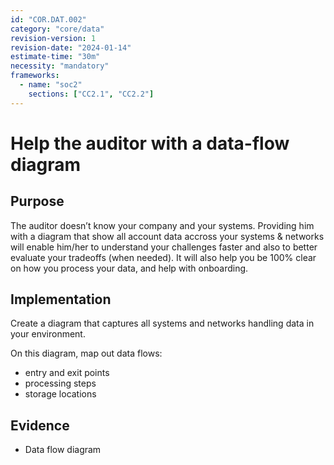 ```yaml
---
id: "COR.DAT.002"
category: "core/data"
revision-version: 1
revision-date: "2024-01-14"
estimate-time: "30m"
necessity: "mandatory"
frameworks:
  - name: "soc2"
    sections: ["CC2.1", "CC2.2"]
---
```


# Help the auditor with a data-flow diagram

## Purpose

The auditor doesn’t know your company and your systems. Providing him with a
diagram that show all account data accross your systems & networks will enable
him/her to understand your challenges faster and also to better evaluate your
tradeoffs (when needed). It will also help you be 100% clear on how you process
your data, and help with onboarding.

## Implementation

Create a diagram that captures all systems and networks handling data in your
environment.

On this diagram, map out data flows:

- entry and exit points
- processing steps
- storage locations

## Evidence

- Data flow diagram
